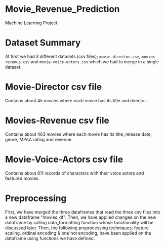 # Movie_Revenue_Prediction
Machine Learning Project  
# Dataset Summary  
At first we had 3 different datasets (csv files); `movie-director.csv`, `movies-revenue.csv` and `movie-voice-actors.csv` which we had to merge in a single dataset.  
# Movie-Director csv file 
Contains about 45 movies where each movie has its title and director.  
# Movies-Revenue csv file
Contains about 463 movies where each movie has its title, release date, genre, MPAA rating and revenue.  
# Movie-Voice-Actors csv file
Contains about 811 records of characters with their voice actors and featured movies.  
# Preprocessing
First, we have merged the three dataframes that read the three csv files into a new dataframe "movies_df". Then, we have applied changes on the new dataframe by calling 
data_formatting function whose functionality will be discussed later. Then, the following preprocessing techniques; feature scaling, ordinal encoding & one hot encoding, have been applied
on the dataframe using functions we have defined.
